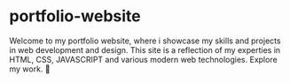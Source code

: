 # portfolio-website
Welcome to my portfolio website, where i showcase my skills and projects in web development and design. This site is a reflection of my experties in HTML, CSS, JAVASCRIPT and various modern web technologies. Explore my work. 🙂

